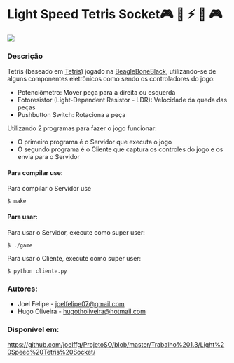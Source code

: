 # Light Speed Tetris Socket:video_game: :rocket: :zap: :flashlight: :video_game:
![](https://github.com/joelffg/ProjetoSO/blob/master/Trabalho%201.3/Light%20Speed%20Tetris%20Socket/img/tetris.png?raw=true)

### Descrição
Tetris (baseado em [Tetris](https://github.com/fanux/tetris)) jogado na [BeagleBoneBlack](https://beagleboard.org/black), utilizando-se de alguns componentes eletrônicos como sendo os controladores do jogo:
* Potenciômetro: Mover peça para a direita ou esquerda
* Fotoresistor (Light-Dependent Resistor - LDR): Velocidade da queda das peças
* Pushbutton Switch: Rotaciona a peça

Utilizando 2 programas para fazer o jogo funcionar:
* O primeiro programa é o Servidor que executa o jogo
* O segundo programa é o Cliente que captura os controles do jogo e os envia para o Servidor

#### Para compilar use:

Para compilar o Servidor use
```
$ make
```

#### Para usar:
Para usar o Servidor, execute como super user:
```
$ ./game
```
Para usar o Cliente, execute como super user:
```
$ python cliente.py
```

### Autores:
* Joel Felipe - joelfelipe07@gmail.com
* Hugo Oliveira - hugotholiveira@hotmail.com

### Disponível em: 
https://github.com/joelffg/ProjetoSO/blob/master/Trabalho%201.3/Light%20Speed%20Tetris%20Socket/